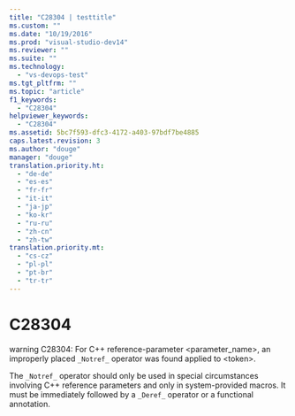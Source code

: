 ```yaml
---
title: "C28304 | testtitle"
ms.custom: ""
ms.date: "10/19/2016"
ms.prod: "visual-studio-dev14"
ms.reviewer: ""
ms.suite: ""
ms.technology: 
  - "vs-devops-test"
ms.tgt_pltfrm: ""
ms.topic: "article"
f1_keywords: 
  - "C28304"
helpviewer_keywords: 
  - "C28304"
ms.assetid: 5bc7f593-dfc3-4172-a403-97bdf7be4885
caps.latest.revision: 3
ms.author: "douge"
manager: "douge"
translation.priority.ht: 
  - "de-de"
  - "es-es"
  - "fr-fr"
  - "it-it"
  - "ja-jp"
  - "ko-kr"
  - "ru-ru"
  - "zh-cn"
  - "zh-tw"
translation.priority.mt: 
  - "cs-cz"
  - "pl-pl"
  - "pt-br"
  - "tr-tr"
---
```

# C28304
warning C28304: For C++ reference-parameter <parameter_name>, an improperly placed `_Notref_` operator was found applied to \<token>.  
  
 The `_Notref_` operator should only be used in special circumstances involving C++ reference parameters and only in system-provided macros. It must be immediately followed by a `_Deref_` operator or a functional annotation.